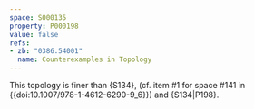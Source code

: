 ```yaml
---
space: S000135
property: P000198
value: false
refs:
- zb: "0386.54001"
  name: Counterexamples in Topology
---
```


This topology is finer than {S134},
(cf. item #1 for space #141 in {{doi:10.1007/978-1-4612-6290-9_6}})
and {S134|P198}.
